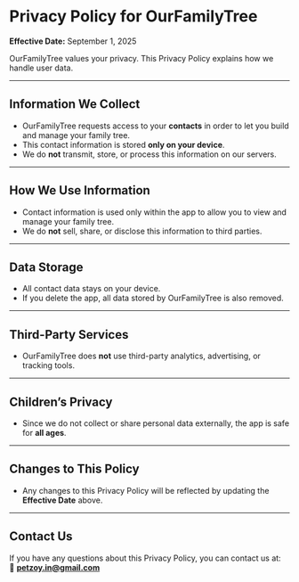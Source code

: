 # Privacy Policy for OurFamilyTree

**Effective Date:** September 1, 2025  

OurFamilyTree values your privacy. This Privacy Policy explains how we handle user data.

---

## Information We Collect
- OurFamilyTree requests access to your **contacts** in order to let you build and manage your family tree.  
- This contact information is stored **only on your device**.  
- We do **not** transmit, store, or process this information on our servers.  

---

## How We Use Information
- Contact information is used only within the app to allow you to view and manage your family tree.  
- We do **not** sell, share, or disclose this information to third parties.  

---

## Data Storage
- All contact data stays on your device.  
- If you delete the app, all data stored by OurFamilyTree is also removed.  

---

## Third-Party Services
- OurFamilyTree does **not** use third-party analytics, advertising, or tracking tools.  

---

## Children’s Privacy
- Since we do not collect or share personal data externally, the app is safe for **all ages**.  

---

## Changes to This Policy
- Any changes to this Privacy Policy will be reflected by updating the **Effective Date** above.  

---

## Contact Us
If you have any questions about this Privacy Policy, you can contact us at:  
📧 **petzoy.in@gmail.com**

